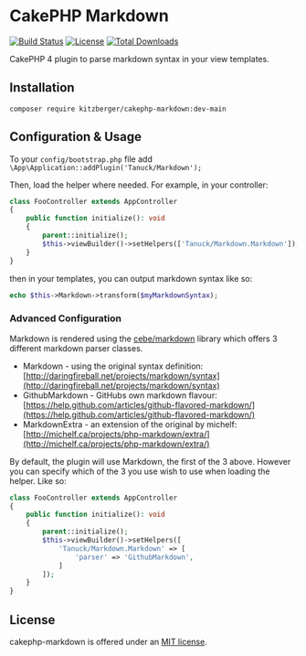 # CakePHP Markdown

[![Build Status](https://secure.travis-ci.org/tanuck/cakephp-markdown.svg?branch=master)](http://travis-ci.org/tanuck/cakephp-markdown)
[![License](https://poser.pugx.org/tanuck/cakephp-markdown/license.svg)](https://packagist.org/packages/tanuck/cakephp-markdown)
[![Total Downloads](https://poser.pugx.org/tanuck/cakephp-markdown/downloads.svg)](https://packagist.org/packages/tanuck/cakephp-markdown)

CakePHP 4 plugin to parse markdown syntax in your view templates.

## Installation

```
composer require kitzberger/cakephp-markdown:dev-main
```

## Configuration & Usage

To your `config/bootstrap.php` file add `\App\Application::addPlugin('Tanuck/Markdown');`

Then, load the helper where needed. For example, in your controller:

```php
class FooController extends AppController
{
    public function initialize(): void
    {
        parent::initialize();
        $this->viewBuilder()->setHelpers(['Tanuck/Markdown.Markdown']);
    }
}
```

then in your templates, you can output markdown syntax like so:

```php
echo $this->Markdown->transform($myMarkdownSyntax);
```

### Advanced Configuration

Markdown is rendered using the [cebe/markdown](https://github.com/cebe/markdown) library which offers 3 different markdown parser classes.

* Markdown - using the original syntax definition: [http://daringfireball.net/projects/markdown/syntax](http://daringfireball.net/projects/markdown/syntax)
* GithubMarkdown - GitHubs own markdown flavour: [https://help.github.com/articles/github-flavored-markdown/](https://help.github.com/articles/github-flavored-markdown/)
* MarkdownExtra - an extension of the original by michelf: [http://michelf.ca/projects/php-markdown/extra/](http://michelf.ca/projects/php-markdown/extra/)

By default, the plugin will use Markdown, the first of the 3 above. However you can specify which of the 3 you use wish to use when loading the helper. Like so:

```php
class FooController extends AppController
{
    public function initialize(): void
    {
        parent::initialize();
        $this->viewBuilder()->setHelpers([
			'Tanuck/Markdown.Markdown' => [
				'parser' => 'GithubMarkdown',
			]
		]);
    }
}
```

## License

cakephp-markdown is offered under an [MIT license](http://www.opensource.org/licenses/mit-license.php).
